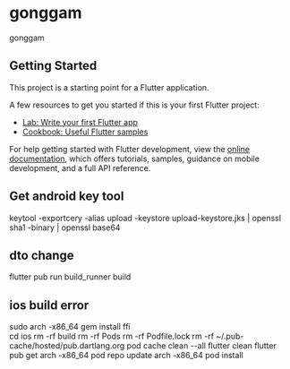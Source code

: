 # gonggam

gonggam

## Getting Started

This project is a starting point for a Flutter application.

A few resources to get you started if this is your first Flutter project:

- [Lab: Write your first Flutter app](https://docs.flutter.dev/get-started/codelab)
- [Cookbook: Useful Flutter samples](https://docs.flutter.dev/cookbook)

For help getting started with Flutter development, view the
[online documentation](https://docs.flutter.dev/), which offers tutorials,
samples, guidance on mobile development, and a full API reference.


## Get android key tool
keytool -exportcery -alias upload -keystore upload-keystore.jks | openssl sha1 -binary | openssl base64

## dto change
flutter pub run build_runner build

## ios build error
sudo arch -x86_64 gem install ffi                                                                                                                         
cd ios
rm -rf build
rm -rf Pods
rm -rf Podfile.lock
rm -rf ~/.pub-cache/hosted/pub.dartlang.org
pod cache clean --all
flutter clean
flutter pub get
arch -x86_64 pod repo update
arch -x86_64 pod install

